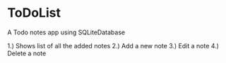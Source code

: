 # ToDoList
A Todo notes app using SQLiteDatabase

1.) Shows list of all the added notes
2.) Add a new note
3.) Edit a note
4.) Delete a note

